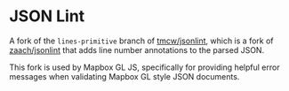 JSON Lint
=========

A fork of the `lines-primitive` branch of [tmcw/jsonlint](https://github.com/tmcw/jsonlint), which is a fork of [zaach/jsonlint](https://github.com/zaach/jsonlint) that adds line number annotations to the parsed JSON.

This fork is used by Mapbox GL JS, specifically for providing helpful error messages when validating Mapbox GL style JSON documents.

